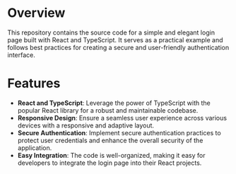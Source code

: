 # Overview
This repository contains the source code for a simple and elegant login page built with React and TypeScript. It serves as a practical example and follows best practices for creating a secure and user-friendly authentication interface.

# Features
- **React and TypeScript**: Leverage the power of TypeScript with the popular React library for a robust and maintainable codebase.
- **Responsive Design**: Ensure a seamless user experience across various devices with a responsive and adaptive layout.
- **Secure Authentication**: Implement secure authentication practices to protect user credentials and enhance the overall security of the application.
- **Easy Integration**: The code is well-organized, making it easy for developers to integrate the login page into their React projects.
